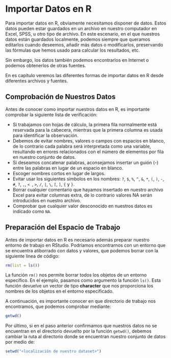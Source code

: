 





# Importar Datos en R

Para importar datos en R, obviamente necesitamos disponer de datos. Estos datos
pueden estar guardados en un archivo en nuestro computador en Excel, SPSS, u otro
tipo de archivo. En este escenario, en el que nuestros datos están guardados localmente, podemos siempre que queramos editarlos cuando deseemos, añadir más datos o modificarlos, preservando las fórmulas que hemos usado para calcular los resultados, etc.

Sin embargo, los datos también podemos encontrarlos en Internet o podemos obtenerlos de otras fuentes.

En es capítulo veremos las diferentes formas de importar datos en R desde diferentes archivos y fuentes.

## Comprobación de Nuestros Datos

Antes de conocer como importar nuestros datos en R, es importante comprobar la 
siguiente lista de verificación:

* Si trabajamos con hojas de cálculo, la primera fila normalmente está reservada
para la cabecera, mientras que la primera columna es usada para identificar la
observación.
* Debemos de evitar nombres, valores o campos con espacios en blanco, de lo
contrario cada palabra será interpretada como una variable, resultando en 
errores relacionados con el número de elementos por fila en nuestro conjunto de
datos.
* Si deseamos concatenar palabras, aconsejamos insertar un guión (-) entre las
palabras en lugar de un espacio en blanco.
* Escoger nombres cortos en lugar de largos.
* Evitar usar los siguientes símbolos en los nombres: `?`, `$`, `%`, `^`, `&`, 
`*`, `(`, `)`, `-`, `#`, `?`, `,`, `< `, `>`, `/`, `|`, `\`, `[`, `]`, `{` y `}`.
* Borrar cualquier comentario que hayamos insertado en nuestro archivo Excel para
evitar columnas extra, de lo contrario valores NA serán introducidos en nuestro
archivo.
* Comprobar que cualquier valor desconocido en nuestros datos es indicado como `NA`.

## Preparación del Espacio de Trabajo

Antes de importar datos en R es necesario además preparar nuestro entorno de trabajo en RStudio. Podríamos encontrarnos con un entorno que se encuentra atiborrado con datos y valores, que podemos borrar con la siguiente línea de código:


```r
rm(list = ls())
```

La función `rm()` nos permite borrar todos los objetos de un entorno específico. En el ejemplo, pasamos como argumento la función `ls()`. Esta función devuelve un vector de tipo __character__ que nos proporciona los nombres de los objetos en el entorno especificado.

A continuación, es importante conocer en que directorio de trabajo nos encontramos, que podemos comprobar mediante:


```r
getwd()
```

Por último, si en el paso anterior confirmamos que nuestros datos no se encuentran en el directorio devuelto por la función `getwd()`, debemos cambiar la ruta al directorio donde se encuentran nuestro conjunto de datos por medio de:


```r
setwd("<localización de nuestro dataset>")
```



















